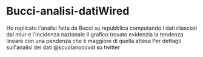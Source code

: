 # Bucci-analisi-datiWired

Ho replicato l'analisi fatta da Bucci su repubblica computando i dati rilasciati dal miur e l'incidenza nazionale
Il grafico trovato evidenzia la tendenza lineare con una pendenza che è maggiore di quella attesa
Per dettagli sull'analisi dei dati @scuolanocovid su twitter
